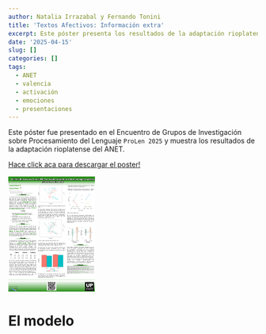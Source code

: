 ```yaml
---
author: Natalia Irrazabal y Fernando Tonini
title: 'Textos Afectivos: Información extra'
excerpt: Este póster presenta los resultados de la adaptación rioplatense del ANET, explorando cómo el tipo de texto, la edad y el sexo influyen en la evaluación emocional de estímulos escritos. Incluye análisis de valencia, activación y dominancia en una muestra argentina.
date: '2025-04-15'
slug: []
categories: []
tags:
  - ANET
  - valencia
  - activación
  - emociones
  - presentaciones
---
```


Este póster fue presentado en el Encuentro de Grupos de Investigación sobre Procesamiento del Lenguaje `ProLen 2025` y muestra los resultados de la adaptación rioplatense del ANET.

[Hace click aca para descargar el poster!](https://drive.google.com/uc?id=10cACUbR9Erb0B-PoaGKkeMe1Orxb8caL&export=download)

![](miniatura_poster.png)

# El modelo
